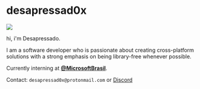 # desapressad0x

![](https://komarev.com/ghpvc/?username=Desapressad0x)

hi,
i'm Desapressado.

I am a software developer who is passionate about creating cross-platform solutions with a strong emphasis on being library-free whenever possible. 

Currently interning at [**@MicrosoftBrasil**](https://twitter.com/MicrosoftBr).

Contact: `desapressad0x@protonmail.com` or [Discord](https://discordapp.com/users/646783301020942337)
